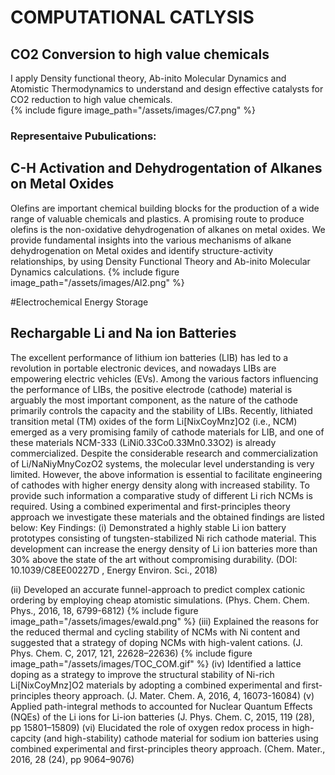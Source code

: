 
# COMPUTATIONAL CATLYSIS
## CO2 Conversion to high value chemicals
I apply Density functional theory, Ab-inito Molecular Dynamics and Atomistic Thermodynamics to understand and design effective catalysts for CO2 reduction to high value chemicals.  
{% include figure image_path="/assets/images/C7.png" %}
### Representaive Pubulications:

## C-H Activation and Dehydrogentation of Alkanes on Metal Oxides
Olefins are important chemical building blocks for the production of a wide range of valuable chemicals and plastics. A promising route to produce olefins is the non-oxidative dehydrogenation of alkanes on metal oxides. We provide fundamental insights into the various mechanisms of alkane dehydrogenation on Metal oxides and identify structure-activity relationships, by using Density Functional Theory and Ab-inito Molecular Dynamics calculations.
{% include figure image_path="/assets/images/Al2.png" %}

#Electrochemical Energy Storage
## Rechargable Li and Na ion Batteries 
The excellent performance of lithium ion batteries (LIB) has led to a revolution in portable electronic devices, and nowadays LIBs are empowering electric vehicles (EVs). Among the various factors influencing the performance of LIBs, the positive electrode (cathode) material is arguably the most important component, as the nature of the cathode primarily controls the capacity and the stability of LIBs. Recently, lithiated transition metal (TM) oxides of the form Li[NixCoyMnz]O2 (i.e., NCM) emerged as a very promising family of cathode materials for LIB, and one of these materials NCM-333 (LiNi0.33Co0.33Mn0.33O2) is already commercialized. Despite the considerable research and commercialization of Li/NaNiyMnyCozO2 systems, the molecular level understanding is very limited. However, the above information is essential to facilitate engineering of cathodes with higher energy density along with increased stability. To provide such information a comparative study of different Li rich NCMs is required. Using a combined experimental and first-principles theory approach we investigate these materials and the obtained findings are listed below: 
Key Findings: 
(i)	Demonstrated a highly stable Li ion battery prototypes consisting of tungsten-stabilized Ni rich cathode material. This development can increase the energy density of Li ion batteries more than 30% above the state of the art without compromising durability. (DOI: 10.1039/C8EE00227D , Energy Environ. Sci., 2018) 

(ii)	Developed an accurate funnel-approach to predict complex cationic ordering by employing cheap atomistic simulations. (Phys. Chem. Chem. Phys., 2016, 18, 6799-6812) {% include figure image_path="/assets/images/ewald.png" %}
(iii)	Explained the reasons for the reduced thermal and cycling stability of NCMs with Ni content and suggested that a strategy of doping NCMs with high-valent cations. (J. Phys. Chem. C, 2017, 121, 22628–22636)
{% include figure image_path="/assets/images/TOC_COM.gif" %}
(iv)	Identified a lattice doping as a strategy to improve the structural stability of Ni-rich Li[NixCoyMnz]O2 materials by adopting a combined experimental and first-principles theory approach. (J. Mater. Chem. A, 2016, 4, 16073-16084)
(v)	Applied path-integral methods to accounted for Nuclear Quantum Effects (NQEs) of the Li ions for Li-ion batteries (J. Phys. Chem. C, 2015, 119 (28), pp 15801–15809)
(vi)	Elucidated the role of oxygen redox process in high-capcity (and high-stability) cathode material for sodium ion batteries using combined experimental and first-principles theory approach. (Chem. Mater., 2016, 28 (24), pp 9064–9076)
#
